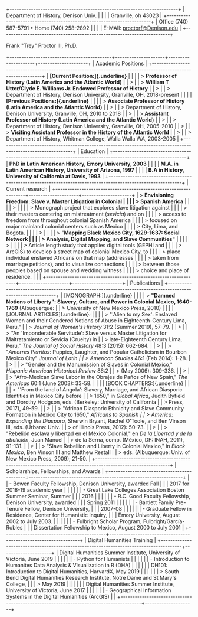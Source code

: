 +-----------------------------------------------------------------------+
| Department of History, Denison Univ.                                  |
|                                                                       |
| Granville, oh 43023                                                   |
+-----------------------------------------------------------------------+
| Office (740) 587-5791 • Home (740) 258-2892                           |
|                                                                       |
| E-MAIl: proctorf@Denison.edu                                          |
+-----------------------------------------------------------------------+

Frank "Trey" Proctor III, Ph.D.

+-------------------------------------------+---------------------+---------------------+---------------------+
| Academic Positions                                                                                          |
+-------------------------------------------------------------------------------------------------------------+
| **[Current Position:]{.underline}**                                                                         |
|                                                                                                             |
| > **Professor of History (Latin America and the Atlantic World)**                                           |
| >                                                                                                           |
| > **William T Utter/Clyde E. Williams Jr. Endowed Professor of History**                                    |
| >                                                                                                           |
| > Department of History, Denison University, Granville, OH, 2018-present                                    |
|                                                                                                             |
| **[Previous Positions:]{.underline}**                                                                       |
|                                                                                                             |
| > **Associate Professor of History (Latin America and the Atlantic World)**                                 |
| >                                                                                                           |
| > Department of History, Denison University, Granville, OH, 2010 to 2018                                    |
| >                                                                                                           |
| > **Assistant Professor of History (Latin America and the Atlantic World)**                                 |
| >                                                                                                           |
| > Department of History, Denison University, Granville, OH, 2005-2010                                       |
| >                                                                                                           |
| > **Visiting Assistant Professor in the History of the Atlantic World**                                     |
| >                                                                                                           |
| > Department of History, Whitman College, Walla Walla WA, 2003-2005                                         |
+-------------------------------------------------------------------------------------------------------------+
| Education                                                                                                   |
+-------------------------------------------------------------------------------------------------------------+
| **PhD in Latin American History, Emory University, 2003**                                                   |
|                                                                                                             |
| **M.A. in Latin American History, University of Arizona, 1997**                                             |
|                                                                                                             |
| **B.A in History, University of California at Davis, 1993**                                                 |
+-------------------------------------------------------------------------------------------------------------+
| Current research                                                                                            |
+-----------------------------------------------------------------+---------------------+---------------------+
| > **Envisioning Freedom: Slave v. Master Litigation in Colonial |                     |                     |
| > Spanish America**                                             |                     |                     |
| >                                                               |                     |                     |
| > Monograph project that explores slave litigation against      |                     |                     |
| > their masters centering on mistreatment (*sevicia*) and on    |                     |                     |
| > access to freedom from throughout colonial Spanish America    |                     |                     |
| > focused on major mainland colonial centers such as Mexico     |                     |                     |
| > City, Lima, and Bogota.                                       |                     |                     |
| >                                                               |                     |                     |
| > "**Mapping Black Mexico City, 1629-1637: Social Network       |                     |                     |
| > Analysis, Digital Mapping, and Slave Communities"**           |                     |                     |
| >                                                               |                     |                     |
| > Article length study that applies digital tools (GEPHI and    |                     |                     |
| > ArcGIS) to develop a street map of colonial Mexico City, to   |                     |                     |
| > place individual enslaved Africans on that map (addresses     |                     |                     |
| > taken from marriage petitions), and to visualize connections  |                     |                     |
| > between those peoples based on spouse and wedding witness     |                     |                     |
| > choice and place of residence.                                |                     |                     |
+-----------------------------------------------------------------+---------------------+---------------------+
| Publications                                                                                                |
+-------------------------------------------------------------------------------------------------------------+
| [MONOGRAPH:]{.underline}                                                                                    |
|                                                                                                             |
| > **"Damned Notions of Liberty": Slavery, Culture, and Power in Colonial Mexico, 1640-1769** (Albuquerque:  |
| > University of New Mexico Press, 2010)                                                                     |
|                                                                                                             |
| [JOURNAL ARTICLES]{.underline}*:*                                                                           |
|                                                                                                             |
| > "'Alien to my Sex': Enslaved Women and their Gendered Notions of Abuse in Eighteenth-Century Lima, Peru," |
| > *Journal of Women's History* 31:2 (Summer 2019), 57-79.                                                   |
| >                                                                                                           |
| > "An 'Imponderable Servitude': Slave versus Master Litigation for Maltratamiento or Sevicia (Cruelty) in   |
| > late-Eighteenth Century Lima, Peru," *The Journal of Social History* 48:3 (2015): 662-684.                |
| >                                                                                                           |
| > "*Amorres Perritos*: Puppies, Laughter, and Popular Catholicism in Bourbon Mexico City" *Journal of Latin |
| > American Studies* 46:1 (Feb 2014): 1-28.                                                                  |
| >                                                                                                           |
| > "Gender and the Manumission of Slaves in Colonial Mexico," *Hispanic American Historical Review* 86:2     |
| > (May 2006): 309-336.                                                                                      |
| >                                                                                                           |
| > "Afro-Mexican Slave Labor in the Obrajes de Paños of New Spain," *The Americas* 60:1 (June 2003): 33-58.  |
|                                                                                                             |
| [BOOK CHAPTERS:]{.underline}                                                                                |
|                                                                                                             |
| > "'From the land of Angola': Slavery, Marriage, and African Diasporic Identities in Mexico City before     |
| > 1650," in *Global Africa*, Judith Byfield and Dorothy Hodgson, eds. (Berkeley: University of California   |
| > Press, 2017), 49-59.                                                                                      |
| >                                                                                                           |
| > "African Diasporic Ethnicity and Slave Community Formation in Mexico City to 1650," *Africans to Spanish  |
| > America: Expanding the Diaspora*, Sherwin Bryant, Rachel O'Toole, and Ben Vinson III, eds. (Urbana: Univ. |
| > of Illinois Press, 2012): 50-73.                                                                          |
| >                                                                                                           |
| > "Rebelión esclava y libertad en el México Colonial," en *De la Libertad y de la abolición*, Juan Manuel   |
| > de la Serna, comp. (México, DF: INAH, 2011), 91-131.                                                      |
| >                                                                                                           |
| > "Slave Rebellion and Liberty in Colonial Mexico," in *Black Mexico*, Ben Vinson III and Matthew Restall   |
| > eds. (Albuquerque: Univ. of New Mexico Press, 2009); 21-50.                                               |
+-------------------------------------------------------------------------------------------------------------+
| Scholarships, Fellowships, and Awards                                                                       |
+-------------------------------------------+-----------------------------------------------------------------+
|                                           | - Bowen Faculty Fellowship, Denison University, awarded Fall    |
|                                           |   2017 for 2018-19 academic year                                |
|                                           |                                                                 |
|                                           | - Great Lake Colleges Association Boston Summer Seminar, Summer |
|                                           |   2016                                                          |
|                                           |                                                                 |
|                                           | - R.C. Good Faculty Fellowship, Denison University, awarded     |
|                                           |   Spring 2011                                                   |
|                                           |                                                                 |
|                                           | - Bartlett Family Pre-Tenure Fellow, Denison University,        |
|                                           |   2007-08                                                       |
|                                           |                                                                 |
|                                           | - Graduate Fellow in Residence, Center for Humanistic Inquiry,  |
|                                           |   Emory University, August 2002 to July 2003.                   |
|                                           |                                                                 |
|                                           | - Fulbright Scholar Program, Fulbright/García-Robles            |
|                                           |   Dissertation Fellowship to Mexico, August 2000 to July 2001   |
+-------------------------------------------+-----------------------------------------------------------------+
| Digital Humanities Training                                                                                 |
+---------------------------------------------------------------------------------------+---------------------+
| Digital Humanities Summer Institute, University of Victoria, June 2019                |                     |
|                                                                                       |                     |
| - Python for Humanists                                                                |                     |
|                                                                                       |                     |
| - Introduction to Humanites Data Analysis & Visualization in R (DHA)                  |                     |
|                                                                                       |                     |
| DH101: Introduction to Digital Humanities, HarvardX, May 2019                         |                     |
|                                                                                       |                     |
| > South Bend Digital Humanities Research Institute, Notre Dame and St Mary's College, |                     |
| > May 2019                                                                            |                     |
|                                                                                       |                     |
| Digital Humanities Summer Institute, University of Victoria, June 2017                |                     |
|                                                                                       |                     |
| - Geographical Information Systems in the Digital Humanities (ArcGIS)                 |                     |
+---------------------------------------------------------------------------------------+---------------------+
